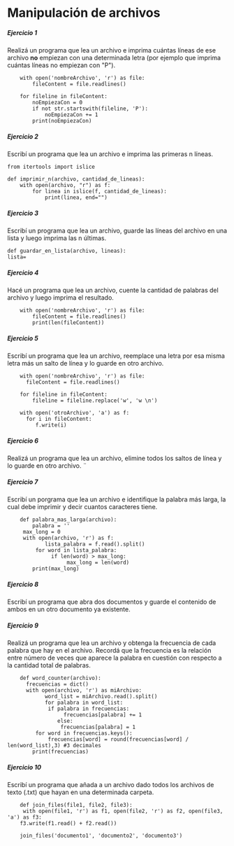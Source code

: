 # **Manipulación de archivos**

##### **Ejercicio 1**
Realizá un programa que lea un archivo e imprima cuántas líneas de ese archivo **no** empiezan con una determinada letra (por ejemplo que imprima cuántas líneas no empiezan con "P").

        with open('nombreArchivo', 'r') as file: 
            fileContent = file.readlines()

        for fileline in fileContent: 
            noEmpiezaCon = 0 
            if not str.startswith(fileline, 'P'): 
                noEmpiezaCon += 1
            print(noEmpiezaCon) 

##### **Ejercicio 2**
Escribí un programa que lea un archivo e imprima las primeras n líneas.

    from itertools import islice

    def imprimir_n(archivo, cantidad_de_lineas):
        with open(archivo, "r") as f:
            for linea in islice(f, cantidad_de_lineas):
                print(linea, end="")

##### **Ejercicio 3**
Escribí un programa que lea un archivo, guarde las líneas del archivo en una lista y luego imprima las n últimas.

    def guardar_en_lista(archivo, lineas):
    lista=

##### **Ejercicio 4**
Hacé un programa que lea un archivo, cuente la cantidad de palabras del archivo y luego imprima el resultado.

        with open('nombreArchivo', 'r') as file: 
            fileContent = file.readlines()
            print(len(fileContent)) 

##### **Ejercicio 5**
Escribí un programa que lea un archivo, reemplace una letra por esa misma letra más un salto de línea y lo guarde en otro archivo.

        with open('nombreArchivo', 'r') as file: 
          fileContent = file.readlines()

        for fileline in fileContent: 
            fileline = fileline.replace('w', 'w \n')

        with open('otroArchivo', 'a') as f: 
          for i in fileContent:
             f.write(i) 

##### **Ejercicio 6**
Realizá un programa que lea un archivo, elimine todos los saltos de línea y lo guarde en otro archivo.
¨
    
##### **Ejercicio 7**
Escribí un porgrama que lea un archivo e identifique la palabra más larga, la cual debe imprimir y decir cuantos caracteres tiene.

        def palabra_mas_larga(archivo): 
            palabra = '' 
         max_long = 0
         with open(archivo, 'r') as f: 
                lista_palabra = f.read().split()
             for word in lista_palabra:
                  if len(word) > max_long: 
                       max_long = len(word)
            print(max_long) 

##### **Ejercicio 8**
Escribí un programa que abra dos documentos y guarde el contenido de ambos en un otro documento ya existente.

##### **Ejercicio 9**
Realizá un programa que lea un archivo y obtenga la frecuencia de cada palabra que hay en el archivo. Recordá que la frecuencia es la relación entre número de veces que aparece la palabra en cuestión con respecto a la cantidad total de palabras.

        def word_counter(archivo): 
          frecuencias = dict() 
          with open(archivo, 'r') as miArchivo: 
                word_list = miArchivo.read().split() 
                for palabra in word_list:
                 if palabra in frecuencias: 
                      frecuencias[palabra] += 1
                    else: 
                     frecuencias[palabra] = 1 
             for word in frecuencias.keys(): 
                 frecuencias[word] = round(frecuencias[word] / len(word_list),3) #3 decimales 
            print(frecuencias) 

##### **Ejercicio 10**
Escribí un programa que añada a un archivo dado todos los archivos de texto (.txt) que hayan en una determinada carpeta.

        def join_files(file1, file2, file3): 
         with open(file1, 'r') as f1, open(file2, 'r') as f2, open(file3, 'a') as f3: 
        f3.write(f1.read() + f2.read())

        join_files('documento1', 'documento2', 'documento3')
